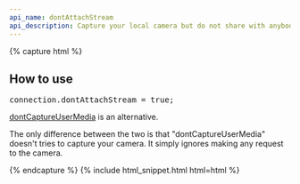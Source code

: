 ```yaml
---
api_name: dontAttachStream
api_description: Capture your local camera but do not share with anybody else
---
```


{% capture html %}

<section>
    <h2>How to use</h2>
    <pre>
connection.dontAttachStream = true;
</pre>
    <p><a href="/docs/dontCaptureUserMedia">dontCaptureUserMedia</a> is an alternative.</p>
    <p>The only difference between the two is that "dontCaptureUserMedia" doesn't tries to capture your camera. It simply ignores making any request to the camera.</p>
</section>

{% endcapture %}
{% include html_snippet.html html=html %}
